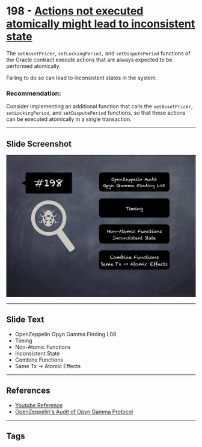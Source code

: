 
# 198 - [Actions not executed atomically might lead to inconsistent state](./Actions%20not%20executed%20atomically%20might%20lead%20to%20inconsistent%20state.md)

The `setAssetPricer`, `setLockingPeriod,` and `setDisputePeriod` functions of the Oracle contract execute actions that are always expected to be performed atomically.

Failing to do so can lead to inconsistent states in the system.

### Recommendation:
Consider implementing an additional function that calls the `setAssetPricer`, `setLockingPeriod`, and `setDisputePeriod` functions, so that these actions can be executed atomically in a single transaction.
___
## Slide Screenshot
![198.png](../../images/8.%20Audit%20Findings%20201/198.png)
___
## Slide Text
- OpenZeppelin Opyn Gamma Finding L08
- Timing
- Non-Atomic Functions
- Inconsistent State
- Combine Functions
- Same Tx -> Atomic Effects
___
## References
- [Youtube Reference](https://youtu.be/0J7KI4WGd0Q?t=953)
- [OpenZeppelin's Audit of Opyn Gamma Protocol](https://blog.openzeppelin.com/opyn-gamma-protocol-audit/)
___
## Tags

